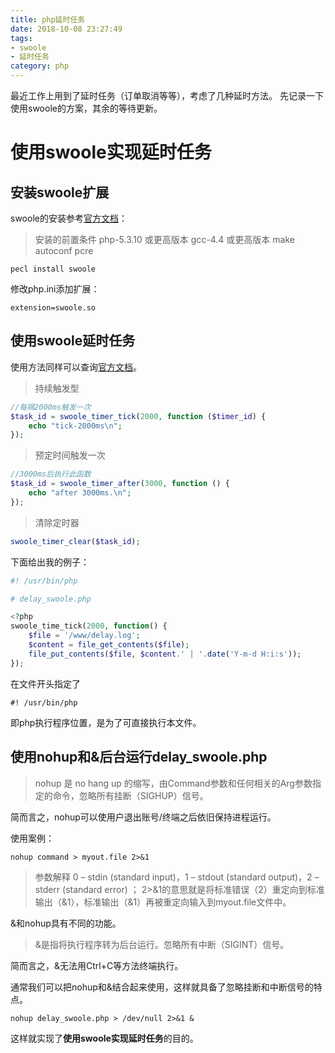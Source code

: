 ```yaml
---
title: php延时任务
date: 2018-10-08 23:27:49
tags:
- swoole
- 延时任务
category: php
---
```

<!-- more -->
最近工作上用到了延时任务（订单取消等等），考虑了几种延时方法。
先记录一下使用swoole的方案，其余的等待更新。
# 使用swoole实现延时任务
## 安装swoole扩展
swoole的安装参考[官方文档](https://wiki.swoole.com/wiki/page/6.html)：
> 安装的前置条件
>php-5.3.10 或更高版本
>gcc-4.4 或更高版本
>make
>autoconf
>pcre

```shell
pecl install swoole
```

修改php.ini添加扩展：
```vim
extension=swoole.so
```

## 使用swoole延时任务
使用方法同样可以查询[官方文档](https://wiki.swoole.com/wiki/page/480.html)。
> 持续触发型

```php
//每隔2000ms触发一次
$task_id = swoole_timer_tick(2000, function ($timer_id) {
    echo "tick-2000ms\n";
});
```

> 预定时间触发一次

```php
//3000ms后执行此函数
$task_id = swoole_timer_after(3000, function () {
    echo "after 3000ms.\n";
});
```

> 清除定时器

```php
swoole_timer_clear($task_id);
```

下面给出我的例子：
```php
#! /usr/bin/php

# delay_swoole.php

<?php
swoole_time_tick(2000, function() {
    $file = '/www/delay.log';
    $content = file_get_contents($file);
    file_put_contents($file, $content.' | '.date('Y-m-d H:i:s'));
});
```

在文件开头指定了
```
#! /usr/bin/php
```
即php执行程序位置，是为了可直接执行本文件。

## 使用nohup和&后台运行delay_swoole.php
> nohup 是 no hang up 的缩写，由Command参数和任何相关的Arg参数指定的命令，忽略所有挂断（SIGHUP）信号。

简而言之，nohup可以使用户退出账号/终端之后依旧保持进程运行。

使用案例：
```shell
nohup command > myout.file 2>&1
```

> 参数解释
> 0 – stdin (standard input)，1 – stdout (standard output)，2 – stderr (standard error) ；
> 2>&1的意思就是将标准错误（2）重定向到标准输出（&1），标准输出（&1）再被重定向输入到myout.file文件中。

&和nohup具有不同的功能。

> &是指将执行程序转为后台运行。忽略所有中断（SIGINT）信号。

简而言之，&无法用Ctrl+C等方法终端执行。

通常我们可以把nohup和&结合起来使用，这样就具备了忽略挂断和中断信号的特点。

```shell
nohup delay_swoole.php > /dev/null 2>&1 &
```

这样就实现了**使用swoole实现延时任务**的目的。
